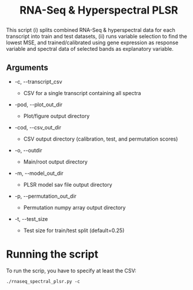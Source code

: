 # <p align="center">RNA-Seq & Hyperspectral PLSR</p>
This script (i) splits combined RNA-Seq & hyperspectral data for each transcript into train and test datasets, (ii) runs variable selection to find the lowest MSE, and trained/calibrated using gene expression as response variable and spectral data of selected bands as explanatory variable.

## Arguments
* -c, --transcript_csv
    * CSV for a single transcript containing all spectra

* -pod, --plot_out_dir
    * Plot/figure output directory

* -cod, --csv_out_dir
    * CSV output directory (calibration, test, and permutation scores)

* -o, --outdir
    * Main/root output directory

* -m, --model_out_dir
    * PLSR model sav file output directory

* -p, --permutation_out_dir
    * Permutation numpy array output directory

* -t, --test_size
    * Test size for train/test split (default=0.25)

# Running the script
To run the scrip, you have to specify at least the CSV:

```
./rnaseq_spectral_plsr.py -c 
```